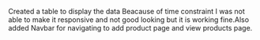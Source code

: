Created a table to display the data Beacause of time constraint I was not able to make it responsive and not good looking but it is working fine.Also added Navbar for navigating to add product page and view products page.